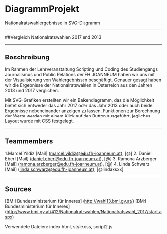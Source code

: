 # DiagrammProjekt
Nationalratswahlergebnisse in SVG-Diagramm
 
----
##Vergleich Nationalratswahlen 2017 und 2013

----
## Beschreibung
Im Rahmen der Lehrveranstaltung Scripting und Coding des Studiengangs Journalismus und Public Relations der FH JOANNEUM haben wir uns mit der Visualisierung von Wahlergebnissen beschäftigt. Genauer gesagt haben wir die Ergebnisse der Nationalratswahlen in Österreich aus den Jahren 2013 und 2017 verglichen.

Mit SVG-Grafiken erstellten wir ein Balkendiagramm, das die Möglichkeit bietet sich entweder das Jahr 2017 oder das Jahr 2013 oder auch beide Ergebnisse nebeneinander anzeigen zu lassen. Funktionen zur Berechnung der Werte werden mit einem Klick auf den Button ausgeführt, jegliches Layout wurde mit CSS festgelegt.

 
----
## Teammembers
1.Marcel Yildiz [Mail] (marcel.yildiz@edu.fh-joanneum.at), [@] 
2. Daniel Eberl [Mail] (daniel.eberl@edu.fh-joanneum.at), [@] 
3. Ramona Arzberger [Mail] (ramona.arzberger@edu.fh-joanneum.at), [@] 
4. Linda Schwarz [Mail] (linda.schwarz@edu.fh-joanneum.at), [@lindaxsxx] 
 
----
## Sources
[BM:I Bundesministerium für Inneres]
(http://wahl13.bmi.gv.at/)
[BM:I Bundesministerium für Inneres]
(http://www.bmi.gv.at/412/Nationalratswahlen/Nationalratswahl_2017/start.aspx)

Verwendete Dateien: index.html, style.css, script2.js
